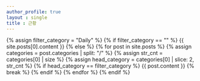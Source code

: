 ```yaml
---
author_profile: true
layout : single
title : 근황
---
```




<section>
    {% assign filter_category = "Daily" %}
	{% if filter_category == "" %}
		{{ site.posts[0].content }}
	{% else %}
		{% for post in site.posts %}
		{% assign categories = post.categories | split: "/" %}
		{% assign str_cnt = categories[0] | size %}
		{% assign head_category = categories[0] | slice: 2, str_cnt %}
			{% if head_category == filter_category %}
				{{ post.content }}
			{% break %}
		{% endif %}
	{% endfor %}
{% endif %}


